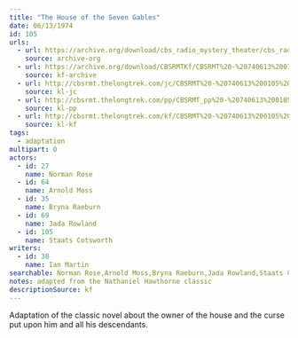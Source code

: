 ```yaml
---
title: "The House of the Seven Gables"
date: 06/13/1974
id: 105
urls: 
  - url: https://archive.org/download/cbs_radio_mystery_theater/cbs_radio_mystery_theater-0101-0150.zip/cbs_radio_mystery_theater-0101-0150%2Fcbsrmt_0105_the_house_of_the_seven_gables.mp3
    source: archive-org
  - url: https://archive.org/download/CBSRMTKf/CBSRMT%20-%20740613%200105%20The%20House%20Of%20The%20Seven%20Gables_kf.mp3
    source: kf-archive
  - url: http://cbsrmt.thelongtrek.com/jc/CBSRMT%20-%20740613%200105%20House%20of%20the%20Seven%20Gables%20vbr%20df%20buzz_jc.mp3
    source: kl-jc
  - url: http://cbsrmt.thelongtrek.com/pp/CBSRMT_pp%20-%20740613%200105%20The%20House%20of%20the%20Seven%20Gables.mp3
    source: kl-pp
  - url: http://cbsrmt.thelongtrek.com/kf/CBSRMT%20-%20740613%200105%20The%20House%20Of%20The%20Seven%20Gables_kf.mp3
    source: kl-kf
tags: 
  - adaptation
multipart: 0
actors:  
  - id: 27
    name: Norman Rose  
  - id: 64
    name: Arnold Moss  
  - id: 35
    name: Bryna Raeburn  
  - id: 69
    name: Jada Rowland  
  - id: 105
    name: Staats Cotsworth
writers:  
  - id: 38
    name: Ian Martin
searchable: Norman Rose,Arnold Moss,Bryna Raeburn,Jada Rowland,Staats Cotsworth Ian Martin
notes: adapted from the Nathaniel Hawthorne classic
descriptionSource: kf
---
```

Adaptation of the classic novel about the owner of the house and the curse put upon him and all his descendants.